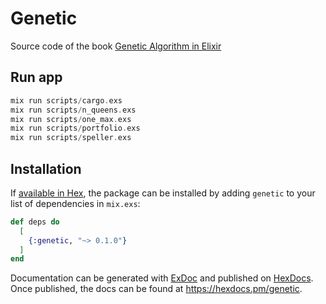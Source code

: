 # Genetic

Source code of the book [Genetic Algorithm in Elixir](https://pragprog.com/titles/smgaelixir/genetic-algorithms-in-elixir/)

## Run app

```elixir
mix run scripts/cargo.exs
mix run scripts/n_queens.exs
mix run scripts/one_max.exs
mix run scripts/portfolio.exs
mix run scripts/speller.exs
```

## Installation

If [available in Hex](https://hex.pm/docs/publish), the package can be installed
by adding `genetic` to your list of dependencies in `mix.exs`:

```elixir
def deps do
  [
    {:genetic, "~> 0.1.0"}
  ]
end
```

Documentation can be generated with [ExDoc](https://github.com/elixir-lang/ex_doc)
and published on [HexDocs](https://hexdocs.pm). Once published, the docs can
be found at <https://hexdocs.pm/genetic>.
